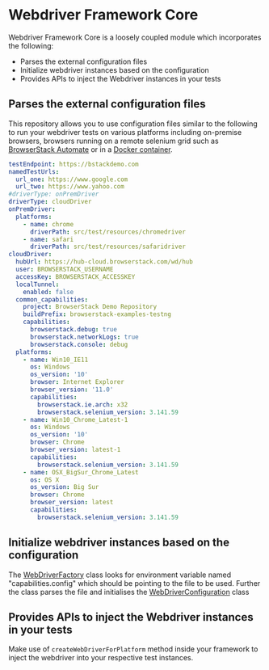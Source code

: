 # Webdriver Framework Core

Webdriver Framework Core is a loosely coupled module which incorporates the following:

* Parses the external configuration files
* Initialize webdriver instances based on the configuration
* Provides APIs to inject the Webdriver instances in your tests

## Parses the external configuration files

This repository allows you to use configuration files similar to the following to run your webdriver tests on various platforms including on-premise browsers, browsers running on a remote selenium grid such as [BrowserStack Automate](https://www.browserstack.com/automate) or in a [Docker container](https://github.com/SeleniumHQ/docker-selenium). 

```yml
testEndpoint: https://bstackdemo.com
namedTestUrls:
  url_one: https://www.google.com
  url_two: https://www.yahoo.com
#driverType: onPremDriver
driverType: cloudDriver
onPremDriver:
  platforms:
    - name: chrome
      driverPath: src/test/resources/chromedriver
    - name: safari
      driverPath: src/test/resources/safaridriver
cloudDriver:
  hubUrl: https://hub-cloud.browserstack.com/wd/hub
  user: BROWSERSTACK_USERNAME
  accessKey: BROWSERSTACK_ACCESSKEY
  localTunnel:
    enabled: false
  common_capabilities:
    project: BrowserStack Demo Repository
    buildPrefix: browserstack-examples-testng
    capabilities:
      browserstack.debug: true
      browserstack.networkLogs: true
      browserstack.console: debug
  platforms:
    - name: Win10_IE11
      os: Windows
      os_version: '10'
      browser: Internet Explorer
      browser_version: '11.0'
      capabilities:
        browserstack.ie.arch: x32
        browserstack.selenium_version: 3.141.59
    - name: Win10_Chrome_Latest-1
      os: Windows
      os_version: '10'
      browser: Chrome
      browser_version: latest-1
      capabilities:
        browserstack.selenium_version: 3.141.59
    - name: OSX_BigSur_Chrome_Latest
      os: OS X
      os_version: Big Sur
      browser: Chrome
      browser_version: latest
      capabilities:
        browserstack.selenium_version: 3.141.59
```

## Initialize webdriver instances based on the configuration

The [WebDriverFactory](src/main/java/com/browserstack/webdriver/core/WebDriverFactory.java) class looks for environment variable named "capabilities.config" which should be pointing to the file to be used. Further the class parses the file and initialises the [WebDriverConfiguration](src/main/java/com/browserstack/webdriver/config/WebDriverConfiguration.java) class

## Provides APIs to inject the Webdriver instances in your tests

Make use of `createWebDriverForPlatform` method inside your framework to inject the webdriver into your respective test instances.
